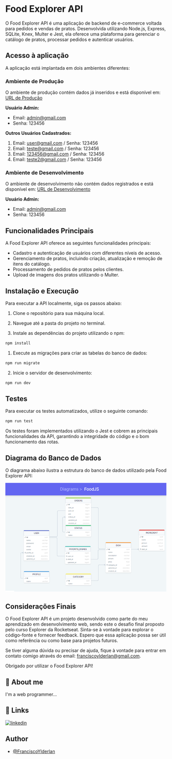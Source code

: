 # Food Explorer API

O Food Explorer API é uma aplicação de backend de e-commerce voltada para pedidos e vendas de pratos. Desenvolvida utilizando Node.js, Express, SQLite, Knex, Multer e Jest, ela oferece uma plataforma para gerenciar o catálogo de pratos, processar pedidos e autenticar usuários.

## Acesso à aplicação

A aplicação está implantada em dois ambientes diferentes:

### Ambiente de Produção

O ambiente de produção contém dados já inseridos e está disponível em: [URL de Produção](https://food-explorer-prod.vercel.app/)

**Usuário Admin:**

-   Email: admin@gmail.com
-   Senha: 123456

**Outros Usuários Cadastrados:**

1. Email: user@gmail.com / Senha: 123456
2. Email: teste@gmail.com / Senha: 123456
3. Email: 123456@gmail.com / Senha: 123456
4. Email: teste2@gmail.com / Senha: 123456

### Ambiente de Desenvolvimento

O ambiente de desenvolvimento não contém dados registrados e está disponível em: [URL de Desenvolvimento](https://food-explorer-dev.netlify.app/)

**Usuário Admin:**

-   Email: admin@gmail.com
-   Senha: 123456

## Funcionalidades Principais

A Food Explorer API oferece as seguintes funcionalidades principais:

-   Cadastro e autenticação de usuários com diferentes níveis de acesso.
-   Gerenciamento de pratos, incluindo criação, atualização e remoção de itens do catálogo.
-   Processamento de pedidos de pratos pelos clientes.
-   Upload de imagens dos pratos utilizando o Multer.

## Instalação e Execução

Para executar a API localmente, siga os passos abaixo:

1. Clone o repositório para sua máquina local.

2. Navegue até a pasta do projeto no terminal.

3. Instale as dependências do projeto utilizando o npm:

```bash
npm install
```

1. Execute as migrações para criar as tabelas do banco de dados:

```bash
npm run migrate
```

2. Inicie o servidor de desenvolvimento:

```bash
npm run dev
```

## Testes

Para executar os testes automatizados, utilize o seguinte comando:

```bash
npm run test
```

Os testes foram implementados utilizando o Jest e cobrem as principais funcionalidades da API, garantindo a integridade do código e o bom funcionamento das rotas.

## Diagrama do Banco de Dados

O diagrama abaixo ilustra a estrutura do banco de dados utilizado pela Food Explorer API:

![Diagram image](./public/assets/Database-Diagram.png)

## Considerações Finais

O Food Explorer API é um projeto desenvolvido como parte do meu aprendizado em desenvolvimento web, sendo este o desafio final proposto pelo curso Explorer da Rocketseat. Sinta-se à vontade para explorar o código-fonte e fornecer feedback. Espero que essa aplicação possa ser útil como referência ou como base para projetos futuros.

Se tiver alguma dúvida ou precisar de ajuda, fique à vontade para entrar em contato comigo através do email: franciscoylderlan@gmail.com.

Obrigado por utilizar o Food Explorer API!

## 🚀 About me

I'm a web programmer...

## 🔗 Links

[![linkedin](https://img.shields.io/badge/linkedin-0A66C2?style=for-the-badge&logo=linkedin&logoColor=white)](https://www.linkedin.com/in/franciscoylderlanoliveira/)

## Author

-   [@FranciscoYlderlan](https://www.github.com/FranciscoYlderlan)
